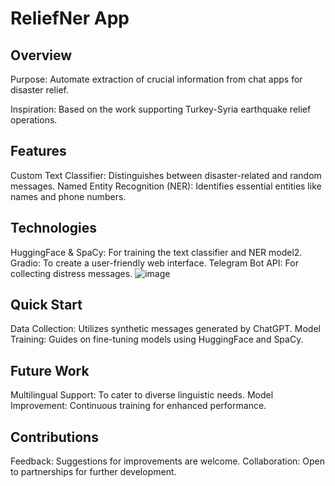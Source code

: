  # ReliefNer App
 ## Overview
Purpose: Automate extraction of crucial information from chat apps for disaster relief.

Inspiration: Based on the work supporting Turkey-Syria earthquake relief operations.
 ## Features
Custom Text Classifier: Distinguishes between disaster-related and random messages.
Named Entity Recognition (NER): Identifies essential entities like names and phone numbers.
 ## Technologies
HuggingFace & SpaCy: For training the text classifier and NER model2.
Gradio: To create a user-friendly web interface.
Telegram Bot API: For collecting distress messages.
![image](https://github.com/maddy011/Disaster_NER/assets/77790575/b2d2a26c-856d-40b6-a510-570553c6d25f)

## Quick Start
Data Collection: Utilizes synthetic messages generated by ChatGPT.
Model Training: Guides on fine-tuning models using HuggingFace and SpaCy.
 ## Future Work
Multilingual Support: To cater to diverse linguistic needs.
Model Improvement: Continuous training for enhanced performance.
## Contributions
Feedback: Suggestions for improvements are welcome.
Collaboration: Open to partnerships for further development.
